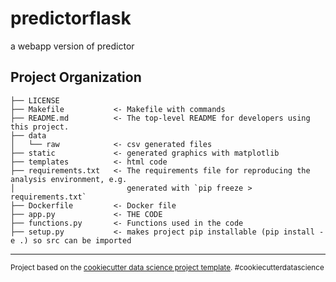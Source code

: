 predictorflask
==============================

a webapp version of predictor

Project Organization
------------

    ├── LICENSE
    ├── Makefile           <- Makefile with commands
    ├── README.md          <- The top-level README for developers using this project.
    ├── data
    │   └── raw            <- csv generated files
    ├── static             <- generated graphics with matplotlib 
    ├── templates          <- html code
    ├── requirements.txt   <- The requirements file for reproducing the analysis environment, e.g.
    │                         generated with `pip freeze > requirements.txt`
    ├── Dockerfile         <- Docker file
    ├── app.py             <- THE CODE
    ├── functions.py       <- Functions used in the code
    ├── setup.py           <- makes project pip installable (pip install -e .) so src can be imported
    


--------

<p><small>Project based on the <a target="_blank" href="https://drivendata.github.io/cookiecutter-data-science/">cookiecutter data science project template</a>. #cookiecutterdatascience</small></p>
